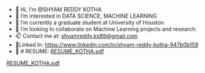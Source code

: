 - 👋 Hi, I’m @SHYAM REDDY KOTHA
- 👀 I’m interested in DATA SCIENCE, MACHINE LEARNING
- 🌱 I’m currently a graduate student at University of Houston
- 💞️ I’m looking to collaborate on Machine Learning projects and research.
- 📫 Contact me at: shyamreddy.ks89@gmail.com
- 🤝Linked In: https://www.linkedin.com/in/shyam-reddy-kotha-947b0b159
- 📃 # RESUME: [RESUME_KOTHA.pdf](https://github.com/SHYAM1399/SHYAM1399/files/9942677/RESUME_KOTHA.pdf) 

<!---
SHYAM1399/SHYAM1399 is a ✨ special ✨ repository because its `README.md` (this file) appears on your GitHub profile.
You can click the Preview link to take a look at your changes.
--->
[RESUME_KOTHA.pdf](https://github.com/SHYAM1399/SHYAM1399/files/9942677/RESUME_KOTHA.pdf)
